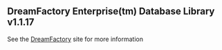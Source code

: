 ## DreamFactory Enterprise(tm) Database Library v1.1.17
See the [DreamFactory](https://www.dreamfactory.com/) site for more information
